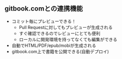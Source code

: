 ## gitbook.comとの連携機能

-   コミット毎にプレビューできる！
    -   Pull Requestに対してもプレビューが生成される
    -   すぐ確認できるのでレビューにとても便利
    -   ローカルに開発環境を持ってなくても編集ができる
-   自動でHTML/PDF/epub/mobiが生成される
-   gitbook.com上で書籍を公開できる(自動デプロイ)
